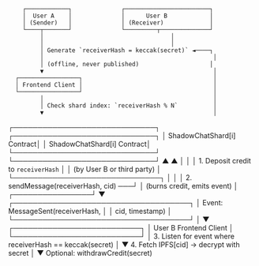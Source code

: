         ┌────────────┐              ┌────────────────────────┐
        │  User A    │              │      User B            │
        │ (Sender)   │              │ (Receiver)             │
        └────┬───────┘              └─────────┬──────────────┘
             │                                    │
             │                                    │
             │ Generate `receiverHash = keccak(secret)` ◄────┐
             │                                                │
             │ (offline, never published)                    │
             ▼                                                │
      ┌─────────────────┐                                     │
      │ Frontend Client │                                     │
      └─────────────────┘                                     │
             │                                                │
             │ Check shard index: `receiverHash % N`          │
             ▼                                                │
 ┌─────────────────────────────┐         ┌─────────────────────────────┐
 │  ShadowChatShard[i] Contract│         │  ShadowChatShard[i] Contract│
 └─────────────────────────────┘         └─────────────────────────────┘
             ▲                                                ▲
             │                                                │
             │ 1. Deposit credit to `receiverHash`            │
             │    (by User B or third party)                  │
             └──────────────────────────────┐                 │
                                            │                 │
       2. sendMessage(receiverHash, cid) ───┘                 │
             (burns credit, emits event)                      │
                                            ┌────────────────┘
                                            ▼
                             ┌────────────────────────────────────┐
                             │   Event: MessageSent(receiverHash, │
                             │           cid, timestamp)         │
                             └────────────────────────────────────┘
                                            │
                                            ▼
                             ┌──────────────────────────┐
                             │  User B Frontend Client  │
                             └──────────────────────────┘
                                            │
                         3. Listen for event where
                            receiverHash == keccak(secret)
                                            │
                                            ▼
                        4. Fetch IPFS[cid] → decrypt with secret
                                            │
                                            ▼
                          Optional: withdrawCredit(secret)

